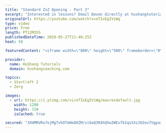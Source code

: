 ```yaml
---
title: "Standard ZvZ Opening - Part 2"
excerpt: "Interested in lessons? Email Devon directly at hushangtutorials@outlook.com ------------------------------------------------------------------------------------------------------- Want to support HuShang Tutorials directly? Patreon is a website where you can contribute a monthly donation that will help"
originalUrl: https://youtube.com/watch?v=eTIxEgIViWg
type: video
price: Free
length: PT12M35S
publishedDateTime: 2020-05-27T21:40:25Z
heat: 50

featuredContent: "<iframe width=\"800\" height=\"500\" frameborder=\"0\" src=\"https://www.youtube.com/embed/eTIxEgIViWg\" allow=\"accelerometer; autoplay; encrypted-media; gyroscope; picture-in-picture\" allowfullscreen></iframe>"

provider:
  name: HuShang Tutorials
  domain: hushangcoaching.com

topics:
  - StarCraft 2
  - Zerg

images:
  - url: https://i.ytimg.com/vi/eTIxEgIViWg/maxresdefault.jpg
    width: 1280
    height: 720
    isCached: true

secured: "3XUMRVRo7ejMgTvhOTmHeQ9ZM/vi9aQ3R4hQVwZWEsfkIqsSXzJO2ov7VgpaxWEUHdXLfaAqu+lQ9b7SAZw+/gxuRwCGUfYkOByE/nN1Qgp93A8ZavKNWvApa/0mHC7RhC+UVoDXwlDW3OEBu1laZk8HvQNKYnwTfdIMxlF6TN8lbFQ6SYYrH80kBokhXRTKb5ROtBypfWGADzODNguZhuBATM15dUOfha/lgbA2mvZZUr43I/omQr6YMZRz2E7NLDFQsltdKY9sMrtDt64UVfSOEt60p0uY/aQJG8j8lSGT7A/EWo+KY3YjHG+WHlJSPVTP29OH0SjMY6NVicNcJLOxoKDW825D/QRwZh9Lwps8gO2Ic5T688eHEFgE6IdAYRmVO2scJ2LjLUzEcX0utGihNfPGI4DWVMGYejNUp0Y=;jl60rOgqB56usfA1jjrAIg=="
---
```


